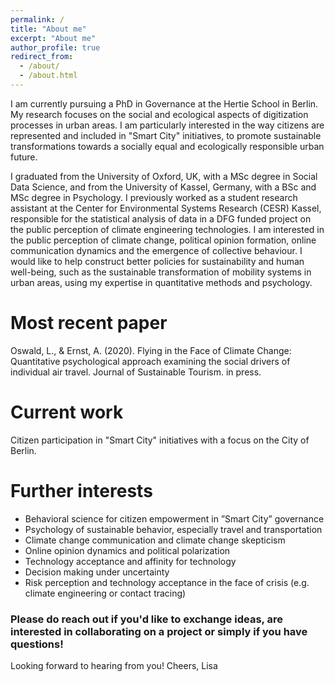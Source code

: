 ```yaml
---
permalink: /
title: "About me"
excerpt: "About me"
author_profile: true
redirect_from: 
  - /about/
  - /about.html
---
```


I am currently pursuing a PhD in Governance at the Hertie School in Berlin. My research focuses on the social and ecological aspects of digitization processes in urban areas. I am particularly interested in the way citizens are represented and included in "Smart City" initiatives, to promote sustainable transformations towards a socially equal and ecologically responsible urban future. 

I graduated from the University of Oxford, UK, with a MSc degree in Social Data Science, and from the University of Kassel, Germany, with a BSc and MSc degree in Psychology. I previously worked as a student research assistant at the Center for Environmental Systems Research (CESR) Kassel, responsible for the statistical analysis of data in a DFG funded project on the public perception of climate engineering technologies. I am interested in the public perception of climate change, political opinion formation, online communication dynamics and the emergence of collective behaviour. I would like to help construct better policies for sustainability and human well-being, such as the sustainable transformation of mobility systems in urban areas, using my expertise in quantitative methods and psychology. 

Most recent paper
======
Oswald, L., & Ernst, A. (2020). Flying in the Face of Climate Change: Quantitative psychological approach examining the social drivers of individual air travel. Journal of Sustainable Tourism. in press.

Current work
======
Citizen participation in "Smart City" initiatives with a focus on the City of Berlin.

Further interests
======

* Behavioral science for citizen empowerment in ”Smart City” governance 
* Psychology of sustainable behavior, especially travel and transportation 
* Climate change communication and climate change skepticism
* Online opinion dynamics and political polarization
* Technology acceptance and affinity for technology
* Decision making under uncertainty 
* Risk perception and technology acceptance in the face of crisis (e.g. climate engineering or contact tracing)

### Please do reach out if you'd like to exchange ideas, are interested in collaborating on a project or simply if you have questions!  
Looking forward to hearing from you! 
Cheers, Lisa
